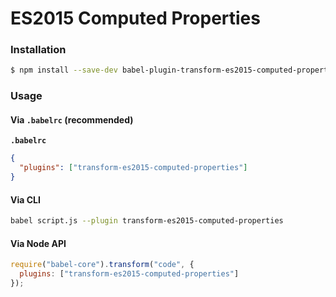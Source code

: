 # ES2015 Computed Properties

### Installation

```sh
$ npm install --save-dev babel-plugin-transform-es2015-computed-properties
```

### Usage

#### Via `.babelrc` (recommended)

**`.babelrc`**

```json
{
  "plugins": ["transform-es2015-computed-properties"]
}
```

#### Via CLI

```sh
babel script.js --plugin transform-es2015-computed-properties
```

#### Via Node API

```js
require("babel-core").transform("code", {
  plugins: ["transform-es2015-computed-properties"]
});
```
